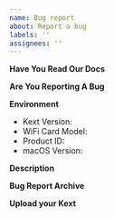 ```yaml
---
name: Bug report
about: Report a bug
labels: ''
assignees: ''
---
```


<!---WARNING!!! YOUR ISSUE WILL BE CLOSED AND DELETED IMMEDIATELY IF YOU DID NOT USE THE FOLLOWING TEMPLATE--->

**Have You Read Our Docs**
<!---Yes or No--->

**Are You Reporting A Bug**
<!---Yes or No--->

**Environment**

- Kext Version: 
- WiFi Card Model: 
- Product ID: 
- macOS Version: 

**Description**
<!---A clear and concise description of what the bug is--->

**Bug Report Archive**
<!---Open HeliPort while clicking Option, click "create diagnostic report", then drag and drop the zip file into this window--->

**Upload your Kext**
<!---To help us identify your issue, please upload the kext you're using, archive itlwm.kext, drag and drop the zip file into this window--->
